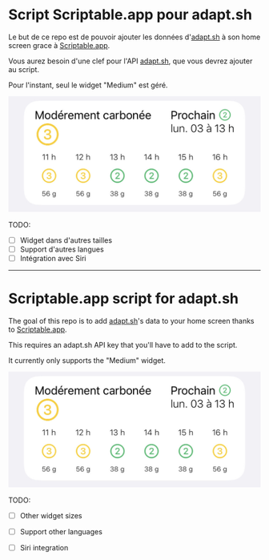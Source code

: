 # Script Scriptable.app pour adapt.sh

Le but de ce repo est de pouvoir ajouter les données d'[adapt.sh](https://adapt.sh) à son home screen grace à [Scriptable.app](https://scriptable.app).

Vous aurez besoin d'une clef pour l'API [adapt.sh](https://adapt.sh), que vous devrez ajouter au script.

Pour l'instant, seul le widget "Medium" est géré.

![widget-medium-screenshot](./widget-medium.jpg)

TODO:
- [ ] Widget dans d'autres tailles
- [ ] Support d'autres langues
- [ ] Intégration avec Siri

----

# Scriptable.app script for adapt.sh

The goal of this repo is to add [adapt.sh](https://adapt.sh)'s data to your home screen thanks to [Scriptable.app](https://scriptable.app).

This requires an adapt.sh API key that you'll have to add to the script.

It currently only supports the "Medium" widget.

![widget-medium-screenshot](./widget-medium.jpg)

TODO:
- [ ] Other widget sizes
- [ ] Support other languages
- [ ] Siri integration


